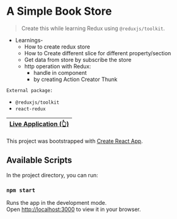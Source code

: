 # A Simple Book Store 

> Create this while learning Redux using `@reduxjs/toolkit`.
+ Learnings-
    + How to create redux store
    + How to Create different slice for different property/section
    + Get data from store by subscribe the store
    + http operation with Redux:
        + handle in component
        + by creating Action Creator Thunk

```
External package:
```
+ `@reduxjs/toolkit`
+ `react-redux`

| [Live Application (👆)](https://krishdu.github.io/book-store) |
| ------ |  

This project was bootstrapped with [Create React App](https://github.com/facebook/create-react-app).

## Available Scripts

In the project directory, you can run:

### `npm start`

Runs the app in the development mode.\
Open [http://localhost:3000](http://localhost:3000) to view it in your browser.

